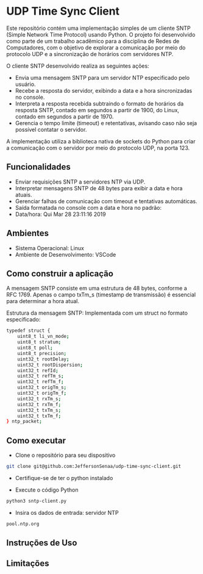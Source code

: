 # UDP Time Sync Client
Este repositório contém uma implementação simples de um cliente SNTP (Simple Network Time Protocol) usando Python. O projeto foi desenvolvido como parte de um trabalho acadêmico para a disciplina de Redes de Computadores, com o objetivo de explorar a comunicação por meio do protocolo UDP e a sincronização de horários com servidores NTP.

O cliente SNTP desenvolvido realiza as seguintes ações:

- Envia uma mensagem SNTP para um servidor NTP especificado pelo usuário.
- Recebe a resposta do servidor, exibindo a data e a hora sincronizadas no console.
- Interpreta a resposta recebida subtraindo o formato de horários da resposta SNTP, contado em segundos a partir de 1900, do Linux, contado em segundos a partir de 1970.
- Gerencia o tempo limite (timeout) e retentativas, avisando caso não seja possível contatar o servidor.

A implementação utiliza a biblioteca nativa de sockets do Python para criar a comunicação com o servidor por meio do protocolo UDP, na porta 123.

## Funcionalidades

- Enviar requisições SNTP a servidores NTP via UDP.
- Interpretar mensagens SNTP de 48 bytes para exibir a data e hora atuais.
- Gerenciar falhas de comunicação com timeout e tentativas automáticas.
- Saída formatada no console com a data e hora no padrão:
- Data/hora: Qui Mar 28 23:11:16 2019

## Ambientes

- Sistema Operacional: Linux
- Ambiente de Desenvolvimento: VSCode

## Como construir a aplicação

A mensagem SNTP consiste em uma estrutura de 48 bytes, conforme a RFC 1769. Apenas o campo txTm_s (timestamp de transmissão) é essencial para determinar a hora atual.

Estrutura da mensagem SNTP:
Implementada com um struct no formato especificado:

```bash
typedef struct {
    uint8_t li_vn_mode;
    uint8_t stratum;
    uint8_t poll;
    uint8_t precision;
    uint32_t rootDelay;
    uint32_t rootDispersion;
    uint32_t refId;
    uint32_t refTm_s;
    uint32_t refTm_f;
    uint32_t origTm_s;
    uint32_t origTm_f;
    uint32_t rxTm_s;
    uint32_t rxTm_f;
    uint32_t txTm_s;
    uint32_t txTm_f;
} ntp_packet;
```

## Como executar

- Clone o repositório para seu dispositivo
```bash
git clone git@github.com:JeffersonSenaa/udp-time-sync-client.git
```

- Certifique-se de ter o python instalado

- Execute o código Python
```bash
python3 sntp-client.py
```

- Insira os dados de entrada: servidor NTP 
```bash
pool.ntp.org
```

## Instruções de Uso

## Limitações
